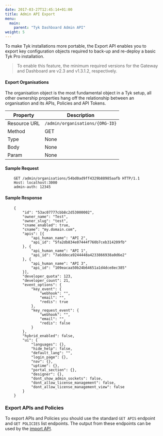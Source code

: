 ```yaml
---
date: 2017-03-27T12:45:14+01:00
title: Admin API Export
menu:
  main:
    parent: "Tyk Dashboard Admin API"
weight: 5 
---
```


To make Tyk installations more portable, the Export API enables you to export key configuration objects required to back-up and re-deploy a basic Tyk Pro installation.

> To enable this feature, the minimum required versions for the Gateway and Dashboard are v2.3 and v1.3.1.2, respectively.

#### Export Organisations

The organisation object is the most fundamental object in a Tyk setup, all other ownership properties hang off the relationship between an organisation and its APIs, Policies and API Tokens.

| **Property** | **Description**                 |
| ------------ | ------------------------------- |
| Resource URL | `/admin/organisations/{ORG-ID}` |
| Method       | GET                             |
| Type         | None                            |
| Body         | None                            |
| Param        | None                            |

#### Sample Request

```
    GET /admin/organisations/54bd0ad9ff4329b88985aafb HTTP/1.1
    Host: localhost:3000
    admin-auth: 12345
```

#### Sample Response

```
    {
        "id": "53ac07777cbb8c2d53000002",
        "owner_name": "Test",
        "owner_slug": "test",
        "cname_enabled": true,
        "cname": "my.domain.com",
        "apis": [{
            "api_human_name": "API 2",
            "api_id": "5fa2db834e07444f760b7ceb314209fb"
        }, {
            "api_human_name": "API 1",
            "api_id": "7a6ddeca9244448a4233866938a0d6e2"
        }, {
            "api_human_name": "API 3",
            "api_id": "109eacaa50b24b64651a1d4dce8ec385"
        }],
        "developer_quota": 123,
        "developer_count": 21,
        "event_options": {
            "key_event": {
                "webhook": "",
                "email": "",
                "redis": true
            },
            "key_request_event": {
                "webhook": "",
                "email": "",
                "redis": false
            }
        },
        "hybrid_enabled": false,
        "ui": {
            "languages": {},
            "hide_help": false,
            "default_lang": "",
            "login_page": {},
            "nav": {},
            "uptime": {},
            "portal_section": {},
            "designer": {},
            "dont_show_admin_sockets": false,
            "dont_allow_license_management": false,
            "dont_allow_license_management_view": false
        }
    }
```

### Export APIs and Policies

To export APIs and Policies you should use the standard `GET APIS` endpoint and `GET POLICIES` list endpoints. The output from these endpoints can be used by the [import API][1].

 [1]: /import
